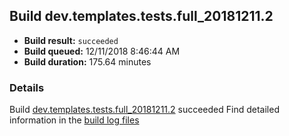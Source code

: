 ## Build dev.templates.tests.full_20181211.2
- **Build result:** `succeeded`
- **Build queued:** 12/11/2018 8:46:44 AM
- **Build duration:** 175.64 minutes
### Details
Build [dev.templates.tests.full_20181211.2](https://winappstudio.visualstudio.com/web/build.aspx?pcguid=a4ef43be-68ce-4195-a619-079b4d9834c2&builduri=vstfs%3a%2f%2f%2fBuild%2fBuild%2f26729) succeeded
Find detailed information in the [build log files](https://uwpctdiags.blob.core.windows.net/buildlogs/dev.templates.tests.full_20181211.2_logs.zip)
